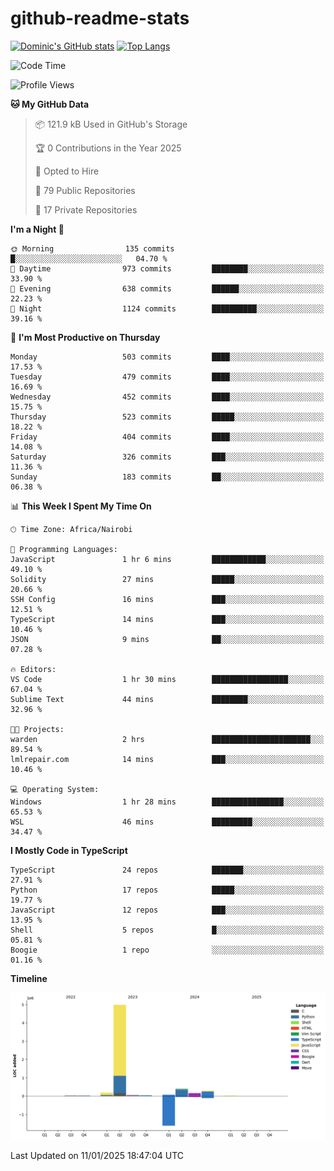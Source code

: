 # github-readme-stats
[![Dominic's GitHub stats](https://github-readme-stats.vercel.app/api?username=Domengo&show_icons=true)](https://github.com/anuraghazra/github-readme-stats)
[![Top Langs](https://github-readme-stats.vercel.app/api/top-langs/?username=Domengo&show_icons=true)](https://github.com/Domengo/github-readme-stats)

<!--START_SECTION:waka-->
![Code Time](http://img.shields.io/badge/Code%20Time-923%20hrs%209%20mins-blue)

![Profile Views](http://img.shields.io/badge/Profile%20Views-0-blue)

**🐱 My GitHub Data** 

> 📦 121.9 kB Used in GitHub's Storage 
 > 
> 🏆 0 Contributions in the Year 2025
 > 
> 💼 Opted to Hire
 > 
> 📜 79 Public Repositories 
 > 
> 🔑 17 Private Repositories 
 > 
**I'm a Night 🦉** 

```text
🌞 Morning                135 commits         █░░░░░░░░░░░░░░░░░░░░░░░░   04.70 % 
🌆 Daytime                973 commits         ████████░░░░░░░░░░░░░░░░░   33.90 % 
🌃 Evening                638 commits         ██████░░░░░░░░░░░░░░░░░░░   22.23 % 
🌙 Night                  1124 commits        ██████████░░░░░░░░░░░░░░░   39.16 % 
```
📅 **I'm Most Productive on Thursday** 

```text
Monday                   503 commits         ████░░░░░░░░░░░░░░░░░░░░░   17.53 % 
Tuesday                  479 commits         ████░░░░░░░░░░░░░░░░░░░░░   16.69 % 
Wednesday                452 commits         ████░░░░░░░░░░░░░░░░░░░░░   15.75 % 
Thursday                 523 commits         █████░░░░░░░░░░░░░░░░░░░░   18.22 % 
Friday                   404 commits         ████░░░░░░░░░░░░░░░░░░░░░   14.08 % 
Saturday                 326 commits         ███░░░░░░░░░░░░░░░░░░░░░░   11.36 % 
Sunday                   183 commits         ██░░░░░░░░░░░░░░░░░░░░░░░   06.38 % 
```


📊 **This Week I Spent My Time On** 

```text
🕑︎ Time Zone: Africa/Nairobi

💬 Programming Languages: 
JavaScript               1 hr 6 mins         ████████████░░░░░░░░░░░░░   49.10 % 
Solidity                 27 mins             █████░░░░░░░░░░░░░░░░░░░░   20.66 % 
SSH Config               16 mins             ███░░░░░░░░░░░░░░░░░░░░░░   12.51 % 
TypeScript               14 mins             ███░░░░░░░░░░░░░░░░░░░░░░   10.46 % 
JSON                     9 mins              ██░░░░░░░░░░░░░░░░░░░░░░░   07.28 % 

🔥 Editors: 
VS Code                  1 hr 30 mins        █████████████████░░░░░░░░   67.04 % 
Sublime Text             44 mins             ████████░░░░░░░░░░░░░░░░░   32.96 % 

🐱‍💻 Projects: 
warden                   2 hrs               ██████████████████████░░░   89.54 % 
lmlrepair.com            14 mins             ███░░░░░░░░░░░░░░░░░░░░░░   10.46 % 

💻 Operating System: 
Windows                  1 hr 28 mins        ████████████████░░░░░░░░░   65.53 % 
WSL                      46 mins             █████████░░░░░░░░░░░░░░░░   34.47 % 
```

**I Mostly Code in TypeScript** 

```text
TypeScript               24 repos            ███████░░░░░░░░░░░░░░░░░░   27.91 % 
Python                   17 repos            █████░░░░░░░░░░░░░░░░░░░░   19.77 % 
JavaScript               12 repos            ███░░░░░░░░░░░░░░░░░░░░░░   13.95 % 
Shell                    5 repos             █░░░░░░░░░░░░░░░░░░░░░░░░   05.81 % 
Boogie                   1 repo              ░░░░░░░░░░░░░░░░░░░░░░░░░   01.16 % 
```



**Timeline**

![Lines of Code chart](https://raw.githubusercontent.com/Domengo/Domengo/main/assets/bar_graph.png)


 Last Updated on 11/01/2025 18:47:04 UTC
<!--END_SECTION:waka-->



